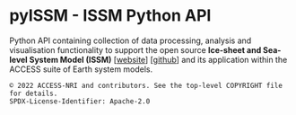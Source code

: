 # pyISSM - ISSM Python API

Python API containing collection of data processing, analysis and visualisation functionality to support the open source **Ice-sheet and Sea-level System Model (ISSM)** [[website](https://issm.jpl.nasa.gov/)] [[github](https://github.com/ISSMteam/ISSM)] and its application within the ACCESS suite of Earth system models.

```text
© 2022 ACCESS-NRI and contributors. See the top-level COPYRIGHT file for details. 
SPDX-License-Identifier: Apache-2.0
```
